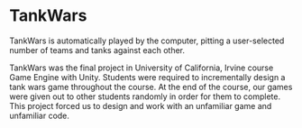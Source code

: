 # TankWars

TankWars is automatically played by the computer, pitting a user-selected number of teams and tanks against each other.

TankWars was the final project in University of California, Irvine course Game Engine with Unity.
Students were required to incrementally design a tank wars game throughout the course.
At the end of the course, our games were given out to other students randomly in order for them to complete.
This project forced us to design and work with an unfamiliar game and unfamiliar code.
